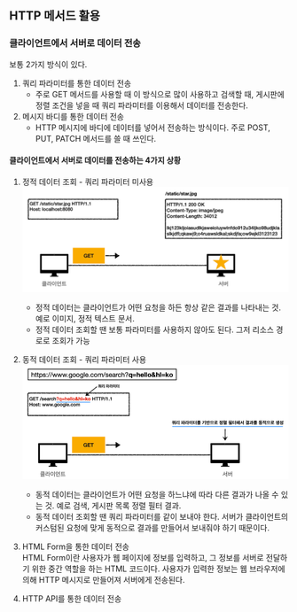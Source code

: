 ## HTTP 메서드 활용

### 클라이언트에서 서버로 데이터 전송
보통 2가지 방식이 있다.
1. 쿼리 파라미터를 통한 데이터 전송
   - 주로 GET 메서드를 사용할 때 이 방식으로 많이 사용하고 검색할 때, 게시판에 정렬 조건을 넣을 때 쿼리 파라미터를 이용해서 데이터를 전송한다.
2. 메시지 바디를 통한 데이터 전송
   - HTTP 메시지에 바디에 데이터를 넣어서 전송하는 방식이다. 주로 POST, PUT, PATCH 메서드를 쓸 때 쓰인다. 

#### 클라이언트에서 서버로 데이터를 전송하는 4가지 상황
1. 정적 데이터 조회 - 쿼리 파라미터 미사용  
   <img src="https://github.com/qowlgur121/TIL/blob/main/http/images/정적데이터조회.png" width = 600/>  
   - 정적 데이터는 클라이언트가 어떤 요청을 하든 항상 같은 결과를 나타내는 것. 예로 이미지, 정적 텍스트 문서.  
   - 정적 데이터 조회할 땐 보통 파라미터를 사용하지 않아도 된다. 그저 리소스 경로로 조회가 가능
2. 동적 데이터 조회 - 쿼리 파라미터 사용  
   <img src="https://github.com/qowlgur121/TIL/blob/main/http/images/동적데이터조회.png" width = 600/>  
   - 동적 데이터는 클라이언트가 어떤 요청을 하느냐에 따라 다른 결과가 나올 수 있는 것. 예로 검색, 게시판 목록 정렬 필터 결과.  
   - 동적 데이터 조회할 땐 쿼리 파라미터를 같이 보내야 한다. 서버가 클라이언트의 커스텀된 요청에 맞게 동적으로 결과를 만들어서 보내줘야 하기 때문이다.

3. HTML Form을 통한 데이터 전송  
   HTML Form이란 사용자가 웹 페이지에 정보를 입력하고, 그 정보를 서버로 전달하기 위한 중간 역할을 하는 HTML 코드이다. 사용자가 입력한 정보는 웹 브라우저에 의해 HTTP 메시지로 만들어져 서버에게 전송된다.
4. HTTP API를 통한 데이터 전송

